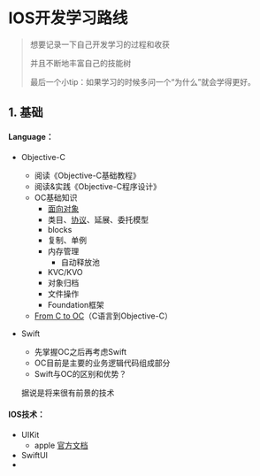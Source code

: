 # IOS开发学习路线

> 想要记录一下自己开发学习的过程和收获
>
> 并且不断地丰富自己的技能树
>
> 最后一个小tip：如果学习的时候多问一个“为什么”就会学得更好。

## 1. 基础

#### Language：

- Objective-C

  - 阅读《Objective-C基础教程》
  - 阅读&实践《Objective-C程序设计》
  - OC基础知识
    - [面向对象](./code/面向对象/)
    - 类目、[协议](./Protocal.md)、延展、委托模型
    - blocks
    - 复制、单例
    - 内存管理
      - 自动释放池
    - KVC/KVO
    - 对象归档
    - 文件操作
    - Foundation框架
  - [From C to OC](<https://github.com/szupzj18/Mobile-development-Notes/blob/master/iOS/C-To-OC.md>)（C语言到Objective-C）

- Swift

  - 先掌握OC之后再考虑Swift
  - OC目前是主要的业务逻辑代码组成部分
  - Swift与OC的区别和优势？

  据说是将来很有前景的技术

#### IOS技术：

- UIKit
  - apple [官方文档](<https://developer.apple.com/cn/documentation/uikit/>)
- SwiftUI
- 
